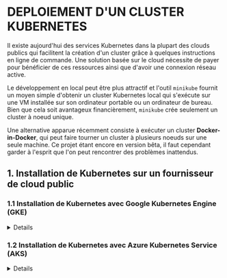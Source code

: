 # DEPLOIEMENT D'UN CLUSTER KUBERNETES

Il existe aujourd'hui des services Kubernetes dans la plupart des clouds publics qui facilitent la création d'un cluster grâce à quelques instructions en ligne de commande. Une solution basée sur le cloud nécessite de payer pour bénéficier de ces ressources ainsi que d'avoir une connexion réseau active.

Le développement en local peut être plus attractif et l'outil `minikube` fournit un moyen simple d'obtenir un cluster Kubernetes local qui s'exécute sur une VM installée sur son ordinateur portable ou un ordinateur de bureau. Bien que cela soit avantageux financièrement, `minikube` crée seulement un cluster à noeud unique.

Une alternative apparue récemment consiste à exécuter un cluster **Docker-in-Docker**, qui peut faire tourner un cluster à plusieurs noeuds sur une seule machine. Ce projet étant encore en version bêta, il faut cependant garder à l'esprit que l'on peut rencontrer des problèmes inattendus.

## 1. Installation de Kubernetes sur un fournisseur de cloud public

### 1.1 Installation de Kubernetes avec Google Kubernetes Engine (GKE)

<details>

La **Google Cloud Platform (GCP)** propose un service Kubernetes hébergé appelé **Google Kubernetes Engine (GKE)**.

**Prérequis**

- Avoir un compte GCP actif
- Avoir installé l'outil `gcloud` (https://cloud.google.com/sdk/downloads)

> Il sera peut-être nécessaire d'activer d'abord l'API du moteur Kubernetes en utilisant la commande `gcloud services enable container`

- Définir une zone par défaut une fois que `gcloud` soit installé :

_Commande :_

```shell
$ gcloud config set compute/zone us-west1-a
```

- Créér un cluster :

_Commande :_

```shell
$ gcloud container clusters create kuar-cluster --num-nodes=3
```

- Obtenir des informations d'identification sur le cluster avec la commande (après quelques minutes) :

_Commande :_

```shell
$ gcloud container clusters get-credentials kuar-cluster
```

Les instructions complètes pour créer un cluster GKE se trouvent dans la documentation Google Cloud Platform (https://cloud.google.com/kubernetes-engine/docs/deploy-app-cluster?hl=fr).

</details>

### 1.2 Installation de Kubernetes avec Azure Kubernetes Service (AKS)

<details>

Microsoft Azure offre un service Kubernetes hébergé dans le cadre du service de conteneur Azure. La méthode la plus simple pour démarrer avec le service de container Azure est d'utiliser le shell intégré Azure Cloud du portail Azure. On peut activer l'interpréteur de commande en cliquant sur l'icône du shell dans la barre d'outils en haut à droite : <i class="fa-solid fa-terminal"></i>

Le shell bénéficie de l'outil `az` automatiquement installé et configuré pour fonctionner avec l'environnement Azure.

On peut également installer l'interface de ligne de commande `az` sur l'ordinateur local.

**Prérequis**

- Avoir un compte Azure actif

- Créer le groupe de ressources :

_Commande :_

```shell
$ az group create --name=my-cluster --location=westus
```

- Créer le cluster :

_Commande :_

```shell
$ az aks create --resource-group=kuar --name=kuar-cluster
```

- Obtenir des informations d'identification sur le cluster :

_Commande :_

```shell
az aks get-credentials --resource-group=kuar --name=kuar-cluster
```

- Installer l'outil `kubectl` :

_Commande :_

```shell
$ az aks install-cli
```

Des instructions plus complètes pour l'installation de Kubernetes sur Azure se trouvent dans la documentation Azure (https://learn.microsoft.com/fr-fr/azure/aks/learn/quick-kubernetes-deploy-cli).

</details>